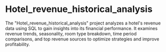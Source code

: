 # Hotel_revenue_historical_analysis
The "Hotel_revenue_historical_analysis" project analyzes a hotel's revenue data using SQL to gain insights into its financial performance. It examines revenue trends, seasonality, room type breakdown, time period comparisons, and top revenue sources to optimize strategies and improve profitability.
